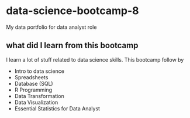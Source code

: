 # data-science-bootcamp-8
My data portfolio for data analyst role

## what did I learn from this bootcamp

I learn a lot of stuff related to data science skills. This bootcamp follow by
- Intro to data science
- Spreadsheets
- Database (SQL)
- R Programming
- Data Transformation
- Data Visualization
- Essential Statistics for Data Analyst
